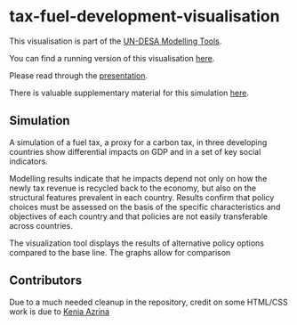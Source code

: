 # tax-fuel-development-visualisation

This visualisation is part of the [UN-DESA Modelling Tools](https://un-desa-modelling.github.io/).

You can find a running version of this visualisation
[here](https://un-desa-modelling.github.io/tax-fuel-development-visualisation/).

Please read through the
[presentation](https://un-desa-modelling.github.io/tax-fuel-development-presentation/).

There is valuable supplementary material for this simulation
[here](https://github.com/UN-DESA-Modelling/tax-fuel-development-supplementary/).

## Simulation

A simulation of a fuel tax, a proxy for a carbon tax, in three
developing countries show differential impacts on GDP and in a set of
key social indicators.

Modelling results indicate that he impacts depend not only on how the
newly tax revenue is recycled back to the economy, but also on the
structural features prevalent in each country. Results confirm that
policy choices must be assessed on the basis of the specific
characteristics and objectives of each country and that policies are
not easily transferable across countries.

The visualization tool displays the results of alternative policy
options compared to the base line. The graphs allow for comparison

## Contributors
Due to a much needed cleanup in the repository, credit on some HTML/CSS
work is due to [Kenia Azrina](https://github.com/kennyazrina)
